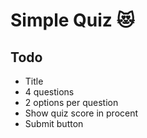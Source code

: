 # Simple Quiz 😻

## Todo

* Title
* 4 questions
* 2 options per question
* Show quiz score in procent
* Submit button